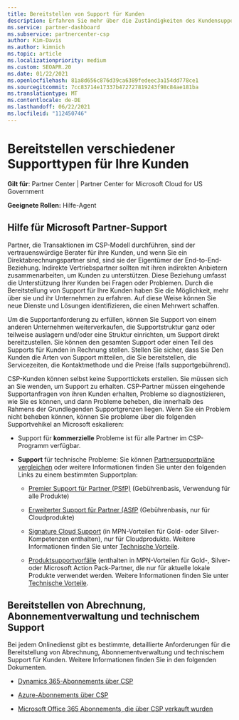 ```yaml
---
title: Bereitstellen von Support für Kunden
description: Erfahren Sie mehr über die Zuständigkeiten des Kundensupports für Partner im CSP-Programm. Enthält Informationen zur Unterstützung von Abrechnung, Abonnementverwaltung und technischen Problemen.
ms.service: partner-dashboard
ms.subservice: partnercenter-csp
author: Kim-Davis
ms.author: kimnich
ms.topic: article
ms.localizationpriority: medium
ms.custom: SEOAPR.20
ms.date: 01/22/2021
ms.openlocfilehash: 81a8d656c876d39ca6389fedeec3a154dd778ce1
ms.sourcegitcommit: 7cc83714e17337b472727819243f98c84ae181ba
ms.translationtype: MT
ms.contentlocale: de-DE
ms.lasthandoff: 06/22/2021
ms.locfileid: "112450746"
---
```

# <a name="providing-different-types-of-support-to-your-customers"></a>Bereitstellen verschiedener Supporttypen für Ihre Kunden

**Gilt für**: Partner Center | Partner Center for Microsoft Cloud for US Government

**Geeignete Rollen:** Hilfe-Agent

## <a name="microsoft-partner-support-guidance"></a>Hilfe für Microsoft Partner-Support

Partner, die Transaktionen im CSP-Modell durchführen, sind der vertrauenswürdige Berater für ihre Kunden, und wenn Sie ein Direktabrechnungspartner sind, sind sie der Eigentümer der End-to-End-Beziehung. Indirekte Vertriebspartner sollten mit ihren indirekten Anbietern zusammenarbeiten, um Kunden zu unterstützen. Diese Beziehung umfasst die Unterstützung Ihrer Kunden bei Fragen oder Problemen. Durch die Bereitstellung von Support für Ihre Kunden haben Sie die Möglichkeit, mehr über sie und ihr Unternehmen zu erfahren. Auf diese Weise können Sie neue Dienste und Lösungen identifizieren, die einen Mehrwert schaffen.

Um die Supportanforderung zu erfüllen, können Sie Support von einem anderen Unternehmen weiterverkaufen, die Supportstruktur ganz oder teilweise auslagern und/oder eine Struktur einrichten, um Support direkt bereitzustellen. Sie können den gesamten Support oder einen Teil des Supports für Kunden in Rechnung stellen. Stellen Sie sicher, dass Sie Den Kunden die Arten von Support mitteilen, die Sie bereitstellen, die Servicezeiten, die Kontaktmethode und die Preise (falls supportgebührend).

CSP-Kunden können selbst keine Supporttickets erstellen. Sie müssen sich an Sie wenden, um Support zu erhalten. CSP-Partner müssen eingehende Supportanfragen von ihren Kunden erhalten, Probleme so diagnostizieren, wie Sie es können, und dann Probleme beheben, die innerhalb des Rahmens der Grundlegenden Supportgrenzen liegen. Wenn Sie ein Problem nicht beheben können, können Sie probleme über die folgenden Supportvehikel an Microsoft eskalieren:

- Support für **kommerzielle** Probleme ist für alle Partner im CSP-Programm verfügbar.

- **Support** für technische Probleme: Sie können [Partnersupportpläne vergleichen](https://partner.microsoft.com/support/partnersupport) oder weitere Informationen finden Sie unter den folgenden Links zu einem bestimmten Supportplan:

  - [Premier Support für Partner (PSfP)](https://partner.microsoft.com/support/microsoft-services-premier-support) (Gebührenbasis, Verwendung für alle Produkte)

  - [Erweiterter Support für Partner (ASfP](https://partner.microsoft.com/support/advanced-cloud-support) (Gebührenbasis, nur für Cloudprodukte)

  - [Signature Cloud Support](manage-your-partner-network-benefits.md) (in MPN-Vorteilen für Gold- oder Silver-Kompetenzen enthalten), nur für Cloudprodukte. Weitere Informationen finden Sie unter [Technische Vorteile](mpn-benefits-technical-support.md).

  - [Produktsupportvorfälle](manage-your-partner-network-benefits.md) (enthalten in MPN-Vorteilen für Gold-, Silver- oder Microsoft Action Pack-Partner, die nur für aktuelle lokale Produkte verwendet werden. Weitere Informationen finden Sie unter [Technische Vorteile](mpn-benefits-technical-support.md).

## <a name="providing-billing-subscription-management-and-technical-support"></a>Bereitstellen von Abrechnung, Abonnementverwaltung und technischem Support 

Bei jedem Onlinedienst gibt es bestimmte, detaillierte Anforderungen für die Bereitstellung von Abrechnung, Abonnementverwaltung und technischem Support für Kunden. Weitere Informationen finden Sie in den folgenden Dokumenten.

- [Dynamics 365-Abonnements über CSP](https://www.microsoftpartnercommunity.com/t5/CSP/Microsoft-Partner-Support-Guidance/m-p/5262#M30)

- [Azure-Abonnements über CSP](https://www.microsoftpartnercommunity.com/t5/CSP/Microsoft-Partner-Support-Guidance/m-p/5263#M31)

- [Microsoft Office 365 Abonnements, die über CSP verkauft wurden](https://www.microsoftpartnercommunity.com/t5/CSP/Microsoft-Partner-Support-Guidance/m-p/5264#M32)
